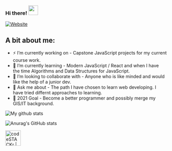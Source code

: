 ### Hi there! <img src="https://media.giphy.com/media/hvRJCLFzcasrR4ia7z/giphy.gif" width="30px">
[![Website](https://img.shields.io/badge/Text-Text-green?style=flat-square)](https://google.com)

## A bit about me:
- ⚡ I’m currently working on - Capstone JavaScript projects for my current course work.
- 🌱 I’m currently learning - Modern JavaScript / React and when I have the time Algorithms and Data Structures for JavaScript. 
- 👯 I’m looking to collaborate with - Anyone who is like minded and would like the help of a junior dev.
- 💬 Ask me about - The path I have chosen to learn web developing.  I have tried differnt approaches to learning.
- 🥅 2021 Goal - Become a better programmer and possibly merge my GIS/IT background.

![My github stats](https://github-readme-stats.vercel.app/api?username=shotrep&count_private=true&include_all_commits=true&theme=chartreuse-dark)

![Anurag's GitHub stats](https://github-readme-stats.vercel.app/api?username=ShotRep&theme=blue-green&show_icons=true)

[<img align="left" alt="codeSTACKr | LinkedIn" width="48px" src="https://img.icons8.com/color/48/000000/linkedin.png" />][linkedin]
<br />

<!-- This section you create this variables that are used above -->
[website]: https://google.com
[linkedin]: https://www.linkedin.com/in/russell-eskew/







<!--
**ShotRep/ShotRep** is a ✨ _special_ ✨ repository because its `README.md` (this file) appears on your GitHub profile.

Here are some ideas to get you started:

- 🔭 I’m currently working on ...
- 🌱 I’m currently learning ...
- 👯 I’m looking to collaborate on ...
- 🤔 I’m looking for help with ...
- 💬 Ask me about ...
- 📫 How to reach me: ...
- 😄 Pronouns: ...
- ⚡ Fun fact: ...
👋
-->
